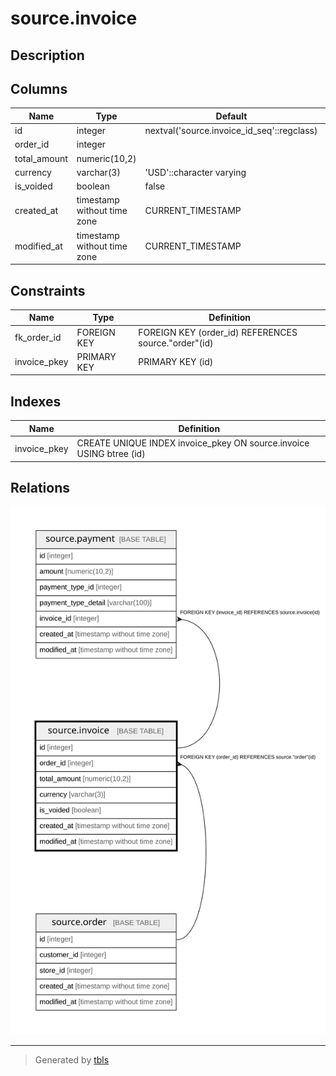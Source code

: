 # source.invoice

## Description

## Columns

| Name | Type | Default | Nullable | Children | Parents | Comment |
| ---- | ---- | ------- | -------- | -------- | ------- | ------- |
| id | integer | nextval('source.invoice_id_seq'::regclass) | false | [source.payment](source.payment.md) |  |  |
| order_id | integer |  | true |  | [source.order](source.order.md) |  |
| total_amount | numeric(10,2) |  | false |  |  |  |
| currency | varchar(3) | 'USD'::character varying | true |  |  |  |
| is_voided | boolean | false | true |  |  |  |
| created_at | timestamp without time zone | CURRENT_TIMESTAMP | true |  |  |  |
| modified_at | timestamp without time zone | CURRENT_TIMESTAMP | true |  |  |  |

## Constraints

| Name | Type | Definition |
| ---- | ---- | ---------- |
| fk_order_id | FOREIGN KEY | FOREIGN KEY (order_id) REFERENCES source."order"(id) |
| invoice_pkey | PRIMARY KEY | PRIMARY KEY (id) |

## Indexes

| Name | Definition |
| ---- | ---------- |
| invoice_pkey | CREATE UNIQUE INDEX invoice_pkey ON source.invoice USING btree (id) |

## Relations

![er](source.invoice.svg)

---

> Generated by [tbls](https://github.com/k1LoW/tbls)
